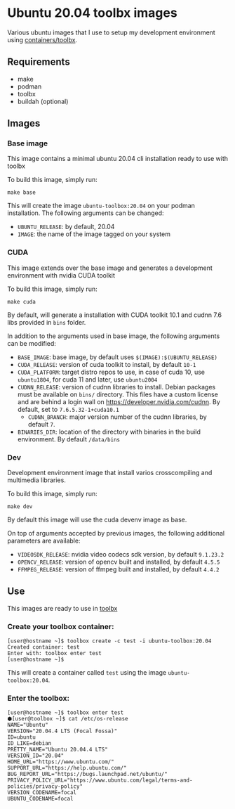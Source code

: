 # Ubuntu 20.04 toolbx images

Various ubuntu images that I use to setup my development environment using [containers/toolbx](https://github.com/containers/toolbox).

## Requirements

* make
* podman
* toolbx
* buildah (optional)

## Images
### Base image

This image contains a minimal ubuntu 20.04 cli installation ready to use with toolbx

To build this image, simply run:

```shell
make base
```

This will create the image `ubuntu-toolbox:20.04` on your podman installation. The following arguments can be changed:

* `UBUNTU_RELEASE`: by default, 20.04
* `IMAGE`: the name of the image tagged on your system

### CUDA

This image extends over the base image and generates a development environment with nvidia CUDA toolkit

To build this image, simply run:

```shell
make cuda
```

By default, will generate a installation with CUDA toolkit 10.1 and cudnn 7.6 libs provided in `bins` folder.

In addition to the arguments used in base image, the following arguments can be modified:

* `BASE_IMAGE`: base image, by default uses `$(IMAGE):$(UBUNTU_RELEASE)`
* `CUDA_RELEASE`: version of cuda toolkit to install, by default `10-1`
* `CUDA_PLATFORM`: target distro repos to use, in case of cuda 10, use `ubuntu1804`, for cuda 11 and later, use `ubuntu2004`
* `CUDNN_RELEASE`: version of cudnn libraries to install. Debian packages must be available on `bins/` directory. This files have a custom license and are behind a login wall on https://developer.nvidia.com/cudnn. By default, set to `7.6.5.32-1+cuda10.1`
    * `CUDNN_BRANCH`: major version number of the cudnn libraries, by default `7`.
* `BINARIES_DIR`: location of the directory with binaries in the build environment. By default `/data/bins`

### Dev

Development environment image that install varios crosscompiling and multimedia libraries.

To build this image, simply run:

```shell
make dev
```

By default this image will use the cuda devenv image as base.

On top of arguments accepted by previous images, the following additional parameters are available:

* `VIDEOSDK_RELEASE`: nvidia video codecs sdk version, by default `9.1.23.2`
* `OPENCV_RELEASE`: version of opencv built and installed, by default `4.5.5`
* `FFMPEG_RELEASE`: version of ffmpeg built and installed, by default `4.4.2`

## Use

This images are ready to use in [toolbx](https://github.com/containers/toolbox)

### Create your toolbox container:

```
[user@hostname ~]$ toolbox create -c test -i ubuntu-toolbox:20.04
Created container: test
Enter with: toolbox enter test
[user@hostname ~]$
```
This will create a container called `test` using the image `ubuntu-toolbox:20.04`.

### Enter the toolbox:

```
[user@hostname ~]$ toolbox enter test
⬢[user@toolbox ~]$ cat /etc/os-release 
NAME="Ubuntu"
VERSION="20.04.4 LTS (Focal Fossa)"
ID=ubuntu
ID_LIKE=debian
PRETTY_NAME="Ubuntu 20.04.4 LTS"
VERSION_ID="20.04"
HOME_URL="https://www.ubuntu.com/"
SUPPORT_URL="https://help.ubuntu.com/"
BUG_REPORT_URL="https://bugs.launchpad.net/ubuntu/"
PRIVACY_POLICY_URL="https://www.ubuntu.com/legal/terms-and-policies/privacy-policy"
VERSION_CODENAME=focal
UBUNTU_CODENAME=focal
```